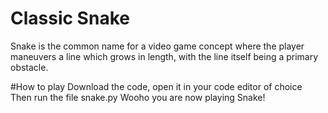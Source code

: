 # Classic Snake
Snake is the common name for a video game concept where the player maneuvers a line which grows in length, with the line itself being a primary obstacle.

#How to play
Download the code, open it in your code editor of choice
Then run the file snake.py
Wooho you are now playing Snake!
